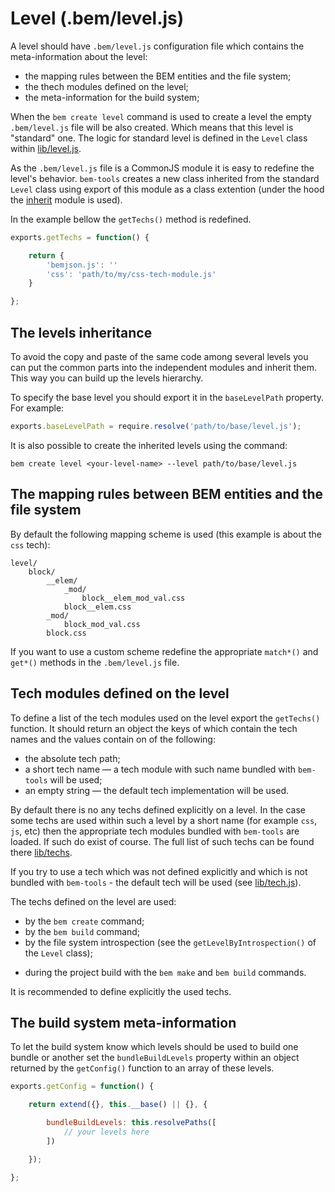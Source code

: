 # Level (.bem/level.js)

A level should have `.bem/level.js` configuration file which contains the meta-information about the level:

* the mapping rules between the BEM entities and the file system;
* the thech modules defined on the level;
* the meta-information for the build system;

When the `bem create level` command is used to create a level the empty `.bem/level.js` file will be also created.
Which means that this level is "standard" one. The logic for standard level is defined in the `Level` class within [lib/level.js](https://github.com/bem/bem-tools/tree/support/0.9.x/lib/level.js).

As the `.bem/level.js` file is a CommonJS module it is easy to redefine the level's behavior. `bem-tools` creates a new class inherited from the standard `Level` class using export of this module as a class extention (under the hood the [inherit](https://github.com/dfilatov/node-inherit) module is used).

In the example bellow the `getTechs()` method is redefined.

```js
exports.getTechs = function() {

    return {
        'bemjson.js': ''
        'css': 'path/to/my/css-tech-module.js'
    }

};
```

## The levels inheritance

To avoid the copy and paste of the same code among several levels you can put the common parts into the independent modules and inherit them. This way you can build up the levels hierarchy.

To specify the base level you should export it in the `baseLevelPath` property. For example:

```js
exports.baseLevelPath = require.resolve('path/to/base/level.js');
```

It is also possible to create the inherited levels using the command:

```
bem create level <your-level-name> --level path/to/base/level.js
```

## The mapping rules between BEM entities and the file system

By default the following mapping scheme is used (this example is about the `css` tech):

```
level/
    block/
        __elem/
            _mod/
                block__elem_mod_val.css
            block__elem.css
        _mod/
            block_mod_val.css
        block.css
```

If you want to use a custom scheme redefine the appropriate `match*()` and `get*()` methods in the `.bem/level.js` file.

## Tech modules defined on the level

To define a list of the tech modules used on the level export the `getTechs()` function. It should return an object the keys of which contain the tech names and the values contain on of the following:

* the absolute tech path;
* a short tech name — a tech module with such name bundled with `bem-tools` will be used;
* an empty string — the default tech implementation will be used.

By default there is no any techs defined explicitly on a level. In the case some techs are used within such a level by a short name (for example `css`, `js`, etc) then the appropriate tech modules bundled with `bem-tools` are loaded.
If such do exist of course. The full list of such techs can be found there [lib/techs](https://github.com/bem/bem-tools/tree/master/lib/techs).

If you try to use a tech which was not defined explicitly and which is not bundled with `bem-tools` - the default tech will be used (see [lib/tech.js](https://github.com/bem/bem-tools/tree/support/0.9.x/lib/tech.js)).

The techs defined on the level are used:

* by the `bem create` command;
* by the `bem build` command;
* by the file system introspection (see the `getLevelByIntrospection()` of the `Level` class);
- during the project build with the `bem make` and `bem build` commands.

It is recommended to define explicitly the used techs.

## The build system meta-information

To let the build system know which levels should be used to build one bundle or another set the `bundleBuildLevels` property within an object returned by the `getConfig()` function to an array of these levels.

```js
exports.getConfig = function() {

    return extend({}, this.__base() || {}, {

        bundleBuildLevels: this.resolvePaths([
            // your levels here
        ])

    });

};
```
